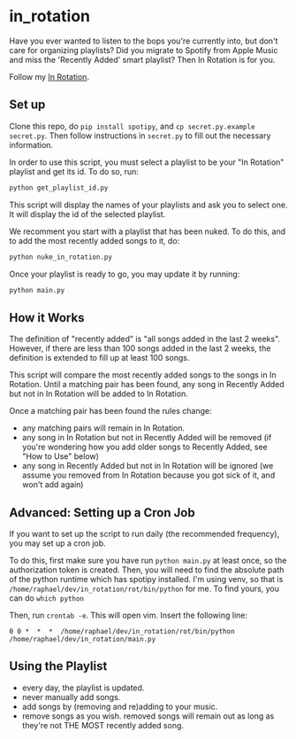 # in_rotation
Have you ever wanted to listen to the bops you're currently into, but don't
care for organizing playlists? Did you migrate to Spotify from Apple Music and
miss the 'Recently Added' smart playlist? Then In Rotation is for you.

Follow my [In Rotation](https://open.spotify.com/user/iraphas/playlist/3mPWxEIv08fdHtVrd2gMDr?si=mgkyPDmuSWicnHtQJQTw6g).

## Set up
Clone this repo, do `pip install spotipy`, and `cp secret.py.example
secret.py`. Then follow instructions in `secret.py` to fill out the necessary
information.

In order to use this script, you must select a playlist to be your "In
Rotation" playlist and get its id. To do so, run:
```bash
python get_playlist_id.py
```
This script will display the names of your playlists and ask you to select one.
It will display the id of the selected playlist.

We recomment you start with a playlist that has been nuked. To do this, and to
add the most recently added songs to it, do:
```bash
python nuke_in_rotation.py
```

Once your playlist is ready to go, you may update it by running:
```bash
python main.py
```

## How it Works
The definition of "recently added" is "all songs added in the last 2 weeks".
However, if there are less than 100 songs added in the last 2 weeks, the
definition is extended to fill up at least 100 songs.

This script will compare the most recently added songs to the songs in In
Rotation. Until a matching pair has been found, any song in Recently Added but
not in In Rotation will be added to In Rotation.

Once a matching pair has been found the rules change:
- any matching pairs will remain in In Rotation.
- any song in In Rotation but not in Recently Added will be removed (if you're
  wondering how you add older songs to Recently Added, see "How to Use" below)
- any song in Recently Added but not in In Rotation will be ignored (we assume
  you removed from In Rotation because you got sick of it, and won't add
  again)

## Advanced: Setting up a Cron Job
If you want to set up the script to run daily (the recommended frequency), you
may set up a cron job.

To do this, first make sure you have run `python main.py` at least once, so the
authorization token is created. Then, you will need to find the absolute path
of the python runtime which has spotipy installed. I'm using venv, so that is
`/home/raphael/dev/in_rotation/rot/bin/python` for me. To find yours, you can
do `which python`

Then, run `crontab -e`. This will open vim. Insert the following line:
```
0 0 *  *  *  /home/raphael/dev/in_rotation/rot/bin/python /home/raphael/dev/in_rotation/main.py
```

## Using the Playlist
- every day, the playlist is updated.
- never manually add songs.
- add songs by (removing and re)adding to your music.
- remove songs as you wish. removed songs will remain out as long as they're not THE MOST recently added song.
